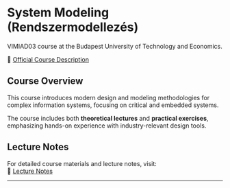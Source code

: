 # System Modeling (Rendszermodellezés)

VIMIAD03 course at the Budapest University of Technology and Economics.  

🔗 [Official Course Description](https://portal.vik.bme.hu/kepzes/targyak/VIMIAD03/en/)

## Course Overview

This course introduces modern design and modeling methodologies for complex information systems, focusing on critical and embedded systems.

The course includes both **theoretical lectures** and **practical exercises**, emphasizing hands-on experience with industry-relevant design tools.

## Lecture Notes

For detailed course materials and lecture notes, visit:  
🔗 [Lecture Notes](https://ftsrg-rete.github.io/remo-lecture-notes/)

---
